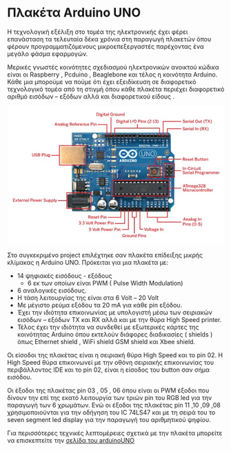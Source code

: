 # Πλακέτα Arduino UNO

Η τεχνολογική εξέλιξη στο τομέα της ηλεκτρονικής έχει φέρει επανάσταση τα τελευταία δέκα
χρόνια στη παραγωγή πλακετών όπου φέρουν προγραμματιζόμενους μικροεπεξεργαστές παρέχοντας
ένα μεγάλο φάσμα εφαρμογών. 

Μερικές γνωστές κοινότητες σχεδιασμού ηλεκτρονικών ανοικτού
κώδικα είναι οι Raspberry , Pcduino , Beaglebone και τέλος η κοινότητα Arduino. Κάθε μια μπορούμε
να πούμε ότι έχει εξειδίκευση σε διαφορετικό τεχνολογικό τομέα από τη στιγμή όπου κάθε πλακέτα
περιέχει διαφορετικό αριθμό εισόδων – εξόδων αλλά και διαφορετικού είδους .

![arduino UNO](https://raw.githubusercontent.com/ellak-monades-aristeias/CruiseCabinDigitalSignage/master/Images/arduino_uno.jpg)

Στο συγκεκριμένο project επιλέχτηκε σαν πλακέτα επίδειξης μικρής κλίμακας η Arduino UNO.
Πρόκειται για μια πλακέτα με:

- 14 ψηφιακές εισόδους - εξόδους 
  - 6 εκ των οποίων είναι PWM ( Pulse Width Modulation)
- 6 αναλογικές εισόδους.
- Η τάση λειτουργίας της είναι στα 6 Volt – 20 Volt 
- Με μέγιστο ρεύμα εξόδου τα 20 mA για κάθε pin εξόδου.
- Έχει την ιδιότητα επικοινωνίας με υπολογιστή μέσω των σειριακών εισόδων – εξόδων ΤΧ και
RX αλλά και με την θύρα High Speed printer. 
- Τέλος έχει την ιδιότητα να συνδεθεί με εξωτερικές κάρτες της κοινότητας Arduino όπου
εκτελούν διάφορες διαδικασίες ( shields ) όπως Ethernet shield , WiFi shield GSM shield και Xbee
shield.

Οι είσοδοι της πλακέτας είναι η σειριακή θύρα High Speed και το pin 02. Η High Speed θύρα
επικοινωνεί με την οθόνη σειριακής επικοινωνίας του περιβάλλοντος IDE και το pin 02, είναι η
είσοδος του button σαν σήμα εισόδου.

Οι έξοδοι της πλακέτας pin 03 , 05 , 06 όπου είναι οι PWM έξοδοι που δίνουν την επί της
εκατό λειτουργία των τριών pin του RGB led για την παραγωγή των 6 χρωμάτων.
Ενώ οι έξοδοι της πλακέτας pin 11 ,10 ,09 ,08 χρησιμοποιούνται για την οδήγηση του IC 74LS47 και
με τη σειρά του το seven segment led display για την παραγωγή του αριθμητικού ψηφίου.

Για περισσότερες τεχνικές λεπτομέρειες σχετικά με την πλακέτα μπορείτε να επισκεπτείτε την [σελίδα του arduinoUNO](https://www.arduino.cc/en/Main/ArduinoBoardUno)
